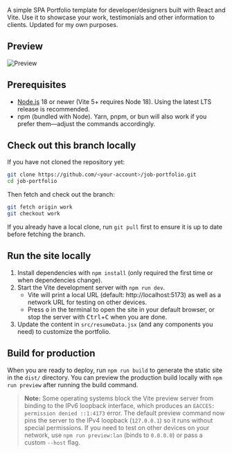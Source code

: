 A simple SPA Portfolio template for developer/designers built with React and Vite. Use it to showcase your work, testimonials and other information to clients. Updated for my own purposes.

## Preview
![Preview](https://matthewdbaldwin.com/images/preview.jpg)

## Prerequisites
- [Node.js](https://nodejs.org/) 18 or newer (Vite 5+ requires Node 18). Using the latest LTS release is recommended.
- npm (bundled with Node). Yarn, pnpm, or bun will also work if you prefer them—adjust the commands accordingly.

## Check out this branch locally

If you have not cloned the repository yet:

```bash
git clone https://github.com/<your-account>/job-portfolio.git
cd job-portfolio
```

Then fetch and check out the branch:

```bash
git fetch origin work
git checkout work
```

If you already have a local clone, run `git pull` first to ensure it is up to date before fetching the branch.

## Run the site locally
1. Install dependencies with `npm install` (only required the first time or when dependencies change).
2. Start the Vite development server with `npm run dev`.
   * Vite will print a local URL (default: http://localhost:5173) as well as a network URL for testing on other devices.
   * Press <kbd>o</kbd> in the terminal to open the site in your default browser, or stop the server with <kbd>Ctrl</kbd>+<kbd>C</kbd> when you are done.
3. Update the content in `src/resumeData.jsx` (and any components you need) to customize the portfolio.

## Build for production
When you are ready to deploy, run `npm run build` to generate the static site in the `dist/` directory. You can preview the production build locally with `npm run preview` after running the build command.

> **Note:** Some operating systems block the Vite preview server from binding to the IPv6 loopback interface, which produces an `EACCES: permission denied ::1:4173` error. The default preview command now pins the server to the IPv4 loopback (`127.0.0.1`) so it runs without special permissions. If you need to test on other devices on your network, use `npm run preview:lan` (binds to `0.0.0.0`) or pass a custom `--host` flag.

